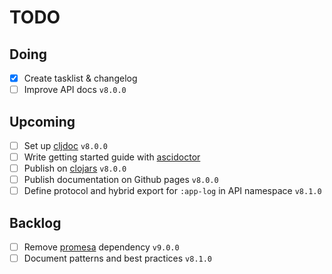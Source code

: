 # TODO

## Doing
- [x] Create tasklist & changelog
- [ ] Improve API docs `v8.0.0`

## Upcoming
- [ ] Set up [cljdoc](https://cljdoc.org) `v8.0.0`
- [ ] Write getting started guide with [ascidoctor](https://asciidoctor.org)
- [ ] Publish on [clojars](https://clojars.org) `v8.0.0`
- [ ] Publish documentation on Github pages `v8.0.0`
- [ ] Define protocol and hybrid export for `:app-log` in API namespace `v8.1.0`

## Backlog
- [ ] Remove [promesa](https://github.com/funcool/promesa) dependency `v9.0.0`
- [ ] Document patterns and best practices `v8.1.0`
